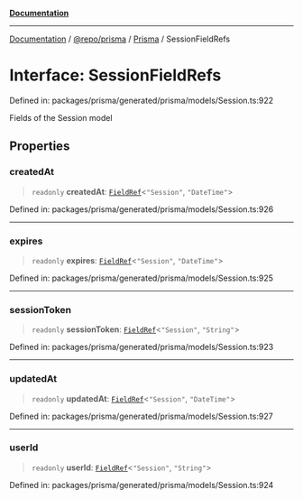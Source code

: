 [**Documentation**](../../../../../README.md)

***

[Documentation](../../../../../README.md) / [@repo/prisma](../../../README.md) / [Prisma](../README.md) / SessionFieldRefs

# Interface: SessionFieldRefs

Defined in: packages/prisma/generated/prisma/models/Session.ts:922

Fields of the Session model

## Properties

### createdAt

> `readonly` **createdAt**: [`FieldRef`](../type-aliases/FieldRef.md)\<`"Session"`, `"DateTime"`\>

Defined in: packages/prisma/generated/prisma/models/Session.ts:926

***

### expires

> `readonly` **expires**: [`FieldRef`](../type-aliases/FieldRef.md)\<`"Session"`, `"DateTime"`\>

Defined in: packages/prisma/generated/prisma/models/Session.ts:925

***

### sessionToken

> `readonly` **sessionToken**: [`FieldRef`](../type-aliases/FieldRef.md)\<`"Session"`, `"String"`\>

Defined in: packages/prisma/generated/prisma/models/Session.ts:923

***

### updatedAt

> `readonly` **updatedAt**: [`FieldRef`](../type-aliases/FieldRef.md)\<`"Session"`, `"DateTime"`\>

Defined in: packages/prisma/generated/prisma/models/Session.ts:927

***

### userId

> `readonly` **userId**: [`FieldRef`](../type-aliases/FieldRef.md)\<`"Session"`, `"String"`\>

Defined in: packages/prisma/generated/prisma/models/Session.ts:924
